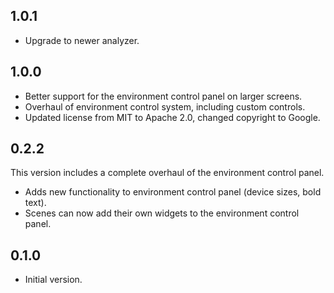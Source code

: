 ## 1.0.1

- Upgrade to newer analyzer.

## 1.0.0

- Better support for the environment control panel on larger screens.
- Overhaul of environment control system, including custom controls.
- Updated license from MIT to Apache 2.0, changed copyright to Google.

## 0.2.2

This version includes a complete overhaul of the environment control panel.

- Adds new functionality to environment control panel (device sizes, bold text).
- Scenes can now add their own widgets to the environment control panel.

## 0.1.0

- Initial version.
